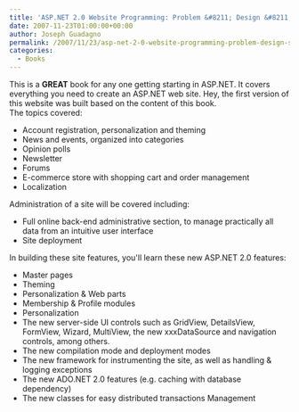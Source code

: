 ```yaml
---
title: 'ASP.NET 2.0 Website Programming: Problem &#8211; Design &#8211; Solution (Programmer to Programmer)'
date: 2007-11-23T01:00:00+00:00
author: Joseph Guadagno
permalink: /2007/11/23/asp-net-2-0-website-programming-problem-design-solution-programmer-to-programmer/
categories:
  - Books
---
```

This is a **GREAT** book for any one getting starting in ASP.NET. It covers everything you need to create an ASP.NET web site. Hey, the first version of this website was built based on the content of this book.  
The topics covered:  

* Account registration, personalization and theming
* News and events, organized into categories
* Opinion polls
* Newsletter
* Forums
* E-commerce store with shopping cart and order management
* Localization

Administration of a site will be covered including:

* Full online back-end administrative section, to manage practically all data from an intuitive user interface
* Site deployment

In building these site features, you'll learn these new ASP.NET 2.0 features:

* Master pages
* Theming
* Personalization & Web parts
* Membership & Profile modules
* Personalization
* The new server-side UI controls such as GridView, DetailsView, FormView, Wizard, MultiView, the new xxxDataSource and navigation controls, among others.
* The new compilation mode and deployment modes
* The new framework for instrumenting the site, as well as handling & logging exceptions
* The new ADO.NET 2.0 features (e.g. caching with database dependency)
* The new classes for easy distributed transactions Management